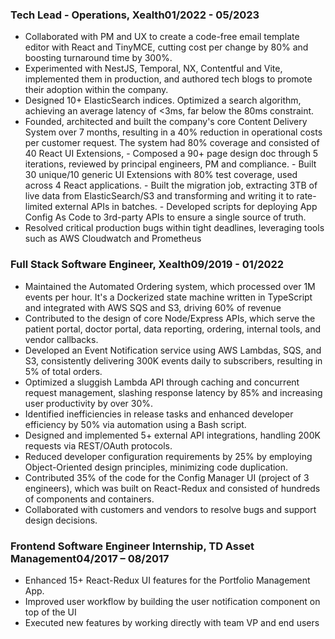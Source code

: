 ### <span>Tech Lead - Operations, Xealth</span><span>01/2022 - 05/2023</span>
- Collaborated with PM and UX to create a code-free email template editor with React and TinyMCE, cutting cost per change by 80% and boosting turnaround time by 300%.
- Experimented with NestJS, Temporal, NX, Contentful and Vite, implemented them in production, and authored tech blogs to promote their adoption within the company.
- Designed 10+ ElasticSearch indices. Optimized a search algorithm, achieving an average latency of <3ms, far below the 80ms constraint.
- Founded, architected and built the company's core Content Delivery System over 7 months, resulting in a 40% reduction in operational costs per customer request. The system had 80% coverage and consisted of 40 React UI Extensions, 
      - Composed a 90+ page design doc through 5 iterations, reviewed by principal engineers, PM and compliance.
      - Built 30 unique/10 generic UI Extensions with 80% test coverage, used across 4 React applications.
      - Built the migration job, extracting 3TB of live data from ElasticSearch/S3 and transforming and writing it to rate-limited external APIs in batches.
      - Developed scripts for deploying App Config As Code to 3rd-party APIs to ensure a single source of truth.
- Resolved critical production bugs within tight deadlines, leveraging tools such as AWS Cloudwatch and Prometheus



### <span>Full Stack Software Engineer, Xealth</span><span>09/2019 - 01/2022</span>
- Maintained the Automated Ordering system, which processed over 1M events per hour. It's a Dockerized state machine written in TypeScript and integrated with AWS SQS and S3, driving 60% of revenue
- Contributed to the design of core Node/Express APIs, which serve the patient portal, doctor portal, data reporting, ordering, internal tools, and vendor callbacks.
- Developed an Event Notification service using AWS Lambdas, SQS, and S3, consistently delivering 300K events daily to subscribers, resulting in 5% of total orders.
- Optimized a sluggish Lambda API through caching and concurrent request management, slashing response latency by 85% and increasing user productivity by over 30%.
- Identified inefficiencies in release tasks and enhanced developer efficiency by 50% via automation using a Bash script.
- Designed and implemented 5+ external API integrations, handling 200K requests via REST/OAuth protocols.
- Reduced developer configuration requirements by 25% by employing Object-Oriented design principles, minimizing code duplication.
- Contributed 35% of the code for the Config Manager UI (project of 3 engineers), which was built on React-Redux and consisted of hundreds of components and containers.
- Collaborated with customers and vendors to resolve bugs and support design decisions.


### <span>Frontend Software Engineer Internship, TD Asset Management</span><span>04/2017 – 08/2017</span>
- Enhanced 15+ React-Redux UI features for the Portfolio Management App.
- Improved user workflow by building the user notification component on top of the UI 
- Executed new features by working directly with team VP and end users
